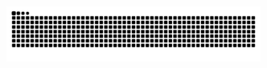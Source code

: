 ![Snake animation](https://github.com/migueww/migueww/blob/output/github-contribution-grid-snake.svg)
